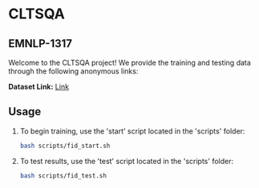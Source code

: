 # CLTSQA

## EMNLP-1317

Welcome to the CLTSQA project! We provide the training and testing data through the following anonymous links:

**Dataset Link:** [Link](dataset_link_here)

## Usage

1. To begin training, use the 'start' script located in the 'scripts' folder:

   ```bash
   bash scripts/fid_start.sh

2. To test results, use the 'test' script located in the 'scripts' folder:

   ```bash
   bash scripts/fid_test.sh
